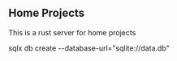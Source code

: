 ## Home Projects 
This is a rust server for home projects

sqlx db create --database-url="sqlite://data.db"